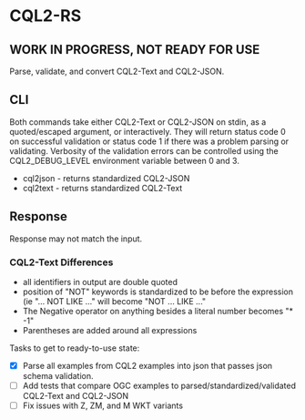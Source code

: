 # CQL2-RS

## WORK IN PROGRESS, NOT READY FOR USE

Parse, validate, and convert CQL2-Text and CQL2-JSON.

## CLI
Both commands take either CQL2-Text or CQL2-JSON on stdin, as a quoted/escaped argument, or interactively. They will return status code 0 on successful validation or status code 1 if there was a problem parsing or validating. Verbosity of the validation errors can be controlled using the CQL2_DEBUG_LEVEL environment variable between 0 and 3.
- cql2json - returns standardized CQL2-JSON
- cql2text - returns standardized CQL2-Text

## Response
Response may not match the input.
### CQL2-Text Differences
- all identifiers in output are double quoted
- position of "NOT" keywords is standardized to be before the expression (ie "... NOT LIKE ..." will become "NOT ... LIKE ..."
- The Negative operator on anything besides a literal number becomes "* -1"
- Parentheses are added around all expressions

Tasks to get to ready-to-use state:
- [x] Parse all examples from CQL2 examples into json that passes json schema validation.
- [ ] Add tests that compare OGC examples to parsed/standardized/validated CQL2-Text and CQL2-JSON
- [ ] Fix issues with Z, ZM, and M WKT variants
